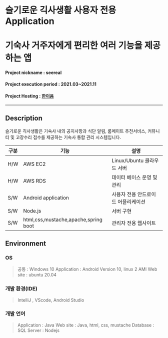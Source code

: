 # 슬기로운 긱사생활 사용자 전용 Application
# 기숙사 거주자에게 편리한 여러 기능을 제공하는 앱
#### Project nickname : seereal
#### Project execution period : 2021.03~2021.11
#### Project Hosting : [한이음](https://www.hanium.or.kr/portal/index.do)
-----------------------
## Description
슬기로운 긱사생활은 기숙사 내의 공지사항과 식단 알림, 룸메이트 추천서비스, 커뮤니티 및 고장수리 접수를 제공하는 기숙사 통합 관리 시스템입니다.


|구분|기능|설명|
|------|---|---|
|H/W|AWS EC2|Linux/Ubuntu 클라우드 서버|
|H/W|AWS RDS|데이터 베이스 운영 및 관리|
|S/W|Android application|사용자 전용 안드로이드 어플리케이션|
|S/W|Node.js|서버 구현|
|S/W|html,css,mustache,apache,spring boot|관리자 전용 웹사이트|


## Environment
### OS
> 공통 : Windows 10
> Application : Android Version 10, linux 2 AMI
> Web site : ubuntu 20.04

### 개발 환경(IDE)
> IntelliJ , VScode, Android Studio

### 개발 언어
> Application : Java
> Web site : Java, html, css, mustache
> Database : SQL
> Server : Nodejs

